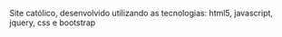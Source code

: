 
Site católico, desenvolvido utilizando as tecnologias: html5, javascript, jquery, css e bootstrap

